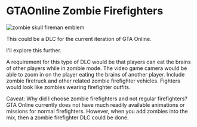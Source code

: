 # GTAOnline Zombie Firefighters


![zombie skull fireman emblem](https://raw.githubusercontent.com/xpqx/code-based-games/main/GTAOnline/GTAOnline_ZombieFirefightersDLC/images/zombie_firefighters.JPG)



This could be a DLC for the current iteration of GTA Online.

I'll explore this further.

A requirement for this type of DLC would be that players can eat the brains of other players while in zombie mode.
The video game camera would be able to zoom in on the player eating the brains of another player.
Include zombie firetruck and other related zombie firefighter vehicles.
Fighters would look like zombies wearing firefighter outfits.


Caveat: Why did I choose zombie firefighters and not regular firefighters? GTA Online currently does not have much readily available animations or missions for normal
firefighters. However, when you add zombies into the mix, then a zombie firefighter DLC could be done.
